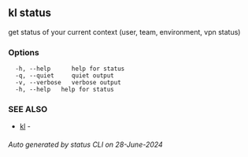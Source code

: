 ## kl status

get status of your current context (user, team, environment, vpn status)



### Options

```
  -h, --help      help for status
  -q, --quiet     quiet output
  -v, --verbose   verbose output
  -h, --help   help for status
```

### SEE ALSO

* [kl](kl.md)  - 

###### Auto generated by status CLI on 28-June-2024
